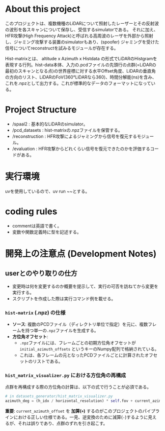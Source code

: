 # About this project
このプロジェクトは、複数機種のLiDARについて照射したレーザーとその反射波の波形を各スキャンについて保存し、受信するsimulatorである。
それに加え、HFR攻撃(High Frequency Attack)と呼ばれる高周波のレーザを外部から照射し、ジャミング攻撃する装置のsimulatorもあり、(spoofer)
ジャミングを受けた信号についてreconstructを試みるモジュールが存在する。

Hist-matrixとは、 altitude x Azimuth x Histdata の形式でLiDARのHistgramを表現する行列。hist-data本体、入力の.pcdファイルの先頭行の点群(=LiDARの最初のスキャンとなる点)の世界座標に対する水平Offset角度、LiDARの垂直角の方向のリスト、LiDARのFoV(360°LiDARなら360)、時間分解能(ns)を含み、これを.npzとして出力する。これが標準的なデータのフォーマットになっている。

# Project Structure
- /spaal2 : 基本的なLiDARのsimulator。
- /pcd_datasets : hist-matrixの.npzファイルを保管する。
- /reconstruction : HFR攻撃によるジャミングから信号を復元するモジュール。
- /evaluation : HFR攻撃からどれくらい信号を復元できたのかを評価するコードがある。

# 実行環境
uvを使用しているので、uv run ~~とする。

# coding rules
- commentは英語で書く。
- 変数や関数定義時に型を記述する。

# 開発上の注意点 (Development Notes)

## userとのやり取りの仕方
- 変更時は何を変更するのか概要を提示して、実行の可否を訪ねてから変更を実行する。
- スクリプトを作成した際は実行コマンド例を載せる。

### `hist-matrix` (.npz) の仕様
- **ソース**: 複数のPCDファイル（ディレクトリ単位で指定）を元に、複数フレームを持つ単一の`.npz`ファイルを生成する。
- **方位角オフセット**:
    - `.npz`ファイルには、フレームごとの初期方位角オフセットが `initial_azimuth_offsets` というキーのNumpy配列で格納されている。
    - これは、各フレームの元となったPCDファイルごとに計算されたオフセットのリストである。

### `hist_matrix_visualizer.py` における方位角の再構成
点群を再構成する際の方位角の計算は、以下の式で行うことが必須である。

```python
# in datasets_generator/hist_matrix_visualizer.py
azimuth_deg = (h_idx / horizontal_resolution) * self.fov + current_azimuth_offset
```

**重要**: `current_azimuth_offset` を **加算(`+`)** するのがこのプロジェクトのパイプラインにおける正しい仕様である。一見、逆変換のために減算(`-`)するように見えるが、それは誤りであり、点群のずれを引き起こす。

